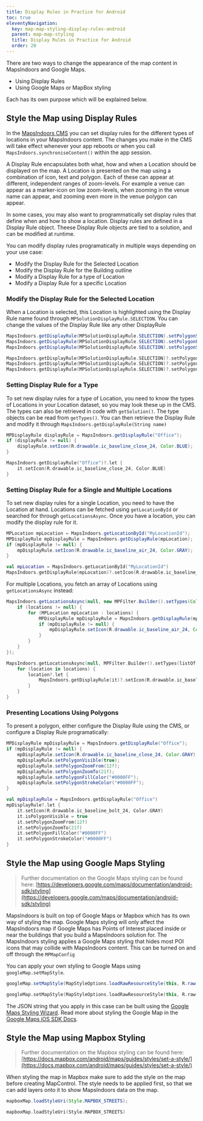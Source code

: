 ```yaml
---
title: Display Rules in Practice for Android
toc: true
eleventyNavigation:
  key: map-map-styling-display-rules-android
  parent: map-map-styling
  title: Display Rules in Practice for Android
  order: 20
---
```


There are two ways to change the appearance of the map content in MapsIndoors and Google Maps.

* Using Display Rules
* Using Google Maps or MapBox styling

Each has its own purpose which will be explained below.

## Style the Map using Display Rules

In the [MapsIndoors CMS](https://cms.mapsindoors.com/types) you can set display rules for the different types of locations in your MapsIndoors content. The changes you make in the CMS will take effect whenever your app reboots or when you call `MapsIndoors.synchroniseContent()` within the app session.

A Display Rule encapsulates both what, how and when a Location should be displayed on the map. A Location is presented on the map using a combination of icon, text and polygon. Each of these can appear at different, independent ranges of zoom-levels. For example a venue can appear as a marker-icon on low zoom-levels, when zooming in the venue name can appear, and zooming even more in the venue polygon can appear.

In some cases, you may also want to programmatically set display rules that define when and how to show a location. Display rules are defined in a Display Rule object. Theese Display Rule objects are tied to a solution, and can be modified at runtime.

You can modify display rules programatically in multiple ways depending on your use case:

* Modify the Display Rule for the Selected Location
* Modify the Display Rule for the Building outline
* Modify a Display Rule for a type of Location
* Modify a Display Rule for a specific Location

### Modify the Display Rule for the Selected Location

When a Location is selected, this Location is highlighted using the Display Rule name found through `MPSolutionDisplayRule.SELECTION`. You can change the values of the Display Rule like any other DisplayRule

<mi-tabs>
<mi-tab label="Java" tab-for="java"></mi-tab>
<mi-tab label="Kotlin" tab-for="kotlin"></mi-tab>
<mi-tab-panel id="java">

```java
MapsIndoors.getDisplayRule(MPSolutionDisplayRule.SELECTION).setPolygonStrokeColor(blue);
MapsIndoors.getDisplayRule(MPSolutionDisplayRule.SELECTION).setPolygonFillColor(green);
MapsIndoors.getDisplayRule(MPSolutionDisplayRule.SELECTION).setPolygonStrokeWidth(8f);
```

</mi-tab-panel>
<mi-tab-panel id="kotlin">

```kotlin
MapsIndoors.getDisplayRule(MPSolutionDisplayRule.SELECTION)?.setPolygonStrokeColor(blue)
MapsIndoors.getDisplayRule(MPSolutionDisplayRule.SELECTION)?.setPolygonFillColor(green)
MapsIndoors.getDisplayRule(MPSolutionDisplayRule.SELECTION)?.setPolygonStrokeWidth(8f)
```

</mi-tab-panel>
</mi-tabs>

### Setting Display Rule for a Type

To set new display rules for a type of Location, you need to know the types of Locations in your Location dataset, so you may look these up in the CMS. The types can also be retrieved in code with `getSolution()`. The type objects can be read from `getTypes()`. You can then retrieve the Display Rule and modify it through `MapsIndoors.getDisplayRule(String name)`

<mi-tabs>
<mi-tab label="Java" tab-for="java"></mi-tab>
<mi-tab label="Kotlin" tab-for="kotlin"></mi-tab>
<mi-tab-panel id="java">

```java
MPDisplayRule displayRule = MapsIndoors.getDisplayRule("Office");
if (displayRule != null) {
    displayRule.setIcon(R.drawable.ic_baseline_close_24, Color.BLUE);
}
```

</mi-tab-panel>
<mi-tab-panel id="kotlin">

```kotlin
MapsIndoors.getDisplayRule("Office")?.let {
    it.setIcon(R.drawable.ic_baseline_close_24, Color.BLUE)
}
```

</mi-tab-panel>
</mi-tabs>

### Setting Display Rule for a Single and Multiple Locations

To set new display rules for a single Location, you need to have the Location at hand. Locations can be fetched using `getLocationById` or searched for through `getLocationsAsync`. Once you have a location, you can modify the display rule for it.

<mi-tabs>
<mi-tab label="Java" tab-for="java"></mi-tab>
<mi-tab label="Kotlin" tab-for="kotlin"></mi-tab>
<mi-tab-panel id="java">

```java
MPLocation mpLocation = MapsIndoors.getLocationById("MyLocationId");
MPDisplayRule mpDisplayRule = MapsIndoors.getDisplayRule(mpLocation);
if (mpDisplayRule != null) {
    mpDisplayRule.setIcon(R.drawable.ic_baseline_air_24, Color.GRAY);
}
```

</mi-tab-panel>
<mi-tab-panel id="kotlin">

```kotlin
val mpLocation = MapsIndoors.getLocationById("MyLocationId")
MapsIndoors.getDisplayRule(mpLocation)?.setIcon(R.drawable.ic_baseline_air_24, Color.GRAY);
```

</mi-tab-panel>
</mi-tabs>

For multiple Locations, you fetch an array of Locations using `getLocationsAsync` instead:

<mi-tabs>
<mi-tab label="Java" tab-for="java"></mi-tab>
<mi-tab label="Kotlin" tab-for="kotlin"></mi-tab>
<mi-tab-panel id="java">

```java
MapsIndoors.getLocationsAsync(null, new MPFilter.Builder().setTypes(Collections.singletonList("Meetingroom")).build(), (locations, miError) -> {
    if (locations != null) {
        for (MPLocation mpLocation : locations) {
            MPDisplayRule mpDisplayRule = MapsIndoors.getDisplayRule(mpLocation);
            if (mpDisplayRule != null) {
                mpDisplayRule.setIcon(R.drawable.ic_baseline_air_24, Color.GRAY);
            }
        }
    }
});
```

</mi-tab-panel>
<mi-tab-panel id="kotlin">

```kotlin
MapsIndoors.getLocationsAsync(null, MPFilter.Builder().setTypes(listOf("Meetingroom")).build()) { locations, _ ->
    for (location in locations) {
        location?.let {
            MapsIndoors.getDisplayRule(it)?.setIcon(R.drawable.ic_baseline_air_24, Color.GRAY)
        }
    }
}
```

</mi-tab-panel>
</mi-tabs>

### Presenting Locations Using Polygons

To present a polygon, either configure the Display Rule using the CMS, or configure a Display Rule programatically:

<mi-tabs>
<mi-tab label="Java" tab-for="java"></mi-tab>
<mi-tab label="Kotlin" tab-for="kotlin"></mi-tab>
<mi-tab-panel id="java">

```java
MPDisplayRule mpDisplayRule = MapsIndoors.getDisplayRule("Office");
if (mpDisplayRule != null) {
    mpDisplayRule.setIcon(R.drawable.ic_baseline_close_24, Color.GRAY);
    mpDisplayRule.setPolygonVisible(true);
    mpDisplayRule.setPolygonZoomFrom(12f);
    mpDisplayRule.setPolygonZoomTo(21f);
    mpDisplayRule.setPolygonFillColor("#0000FF");
    mpDisplayRule.setPolygonStrokeColor("#0000FF");
}
```

</mi-tab-panel>
<mi-tab-panel id="kotlin">

```kotlin
val mpDisplayRule = MapsIndoors.getDisplayRule("Office")
mpDisplayRule?.let {
    it.setIcon(R.drawable.ic_baseline_bolt_24, Color.GRAY)
    it.isPolygonVisible = true
    it.setPolygonZoomFrom(12f)
    it.setPolygonZoomTo(21f)
    it.setPolygonFillColor("#0000FF")
    it.setPolygonStrokeColor("#0000FF")
}
```

</mi-tab-panel>
</mi-tabs>

## Style the Map using Google Maps Styling

> Further documentation on the Google Maps styling can be found here: [https://developers.google.com/maps/documentation/android-sdk/styling](https://developers.google.com/maps/documentation/android-sdk/styling)

MapsIndoors is built on top of Google Maps or Mapbox which has its own way of styling the map. Google Maps styling will only affect the MapsIndoors map if Google Maps has Points of Interest placed inside or near the buildings that you build a MapsIndoors solution for. The MapsIndoors styling applies a Google Maps styling that hides most POI icons that may collide with MapsIndoors content. This can be turned on and off through the `MPMapConfig`

You can apply your own styling to Google Maps using `googleMap.setMapStyle`.

<mi-tabs>
<mi-tab label="Java" tab-for="java"></mi-tab>
<mi-tab label="Kotlin" tab-for="kotlin"></mi-tab>
<mi-tab-panel id="java">

```java
googleMap.setMapStyle(MapStyleOptions.loadRawResourceStyle(this, R.raw.style_json));
```

</mi-tab-panel>
<mi-tab-panel id="kotlin">

```kotlin
googleMap.setMapStyle(MapStyleOptions.loadRawResourceStyle(this, R.raw.style_json))
```

</mi-tab-panel>
</mi-tabs>

The JSON string that you apply in this case can be built using the [Google Maps Styling Wizard](https://mapstyle.withgoogle.com/). Read more about styling the Google Map in the [Google Maps iOS SDK Docs](https://developers.google.com/maps/documentation/ios-sdk/styling).

## Style the Map using Mapbox Styling

> Further documentation on the Mapbox styling can be found here: [https://docs.mapbox.com/android/maps/guides/styles/set-a-style/](https://docs.mapbox.com/android/maps/guides/styles/set-a-style/)

When styling the map in Mapbox make sure to add the style on the map before creating MapControl. The style needs to be applied first, so that we can add layers onto it to show MapsIndoors data on the map.

<mi-tabs>
<mi-tab label="Java" tab-for="java"></mi-tab>
<mi-tab label="Kotlin" tab-for="kotlin"></mi-tab>
<mi-tab-panel id="java">

```java
mapboxMap.loadStyleUri(Style.MAPBOX_STREETS);
```

</mi-tab-panel>
<mi-tab-panel id="kotlin">

```kotlin
mapboxMap.loadStyleUri(Style.MAPBOX_STREETS)
```

</mi-tab-panel>
</mi-tabs>
